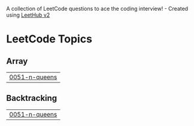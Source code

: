 A collection of LeetCode questions to ace the coding interview! - Created using [LeetHub v2](https://github.com/arunbhardwaj/LeetHub-2.0)
<!---LeetCode Topics Start-->
# LeetCode Topics
## Array
|  |
| ------- |
| [0051-n-queens](https://github.com/anushka-kathil/LeetCode/tree/master/0051-n-queens) |
## Backtracking
|  |
| ------- |
| [0051-n-queens](https://github.com/anushka-kathil/LeetCode/tree/master/0051-n-queens) |
<!---LeetCode Topics End-->